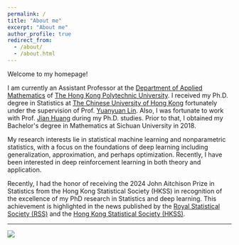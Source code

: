```yaml
---
permalink: /
title: "About me"
excerpt: "About me"
author_profile: true
redirect_from: 
  - /about/
  - /about.html
---
```


Welcome to my homepage! 

I am currently an Assistant Professor at the [Department of Applied Mathematics](https://www.polyu.edu.hk/ama/) of [The Hong Kong Polytechnic University](https://www.polyu.edu.hk/). I received my Ph.D. degree in Statistics at [The Chinese University of Hong Kong](https://www.cuhk.edu.hk/english/index.html) fortunately under the supervision of Prof. [Yuanyuan Lin](https://www.sta.cuhk.edu.hk/peoples/ylin/). Also, I was fortunate to work with Prof. [Jian Huang](https://www.polyu.edu.hk/ama/people/academic-staff/prof-huang-jian/) during my Ph.D. studies. Prior to that, I obtained my Bachelor's degree in Mathematics at Sichuan University in 2018.

My research interests lie in statistical machine learning and nonparametric statistics, with a focus on the foundations of deep learning including generalization, approximation, and perhaps optimization. Recently, I have been interested in deep reinforcement learning in both theory and application.

<!-- 
Openings are available for undergrad interns/student helpers and research assistants/associates. Feel free to email your CV to me if you are interested in my research. 
--> 

Recently, I had the honor of receiving the 2024 John Aitchison Prize in Statistics from the Hong Kong Statistical Society (HKSS) in recognition of the excellence of my PhD research in Statistics and deep learning. This achievement is highlighted in the news published by the [Royal Statistical Society (RSS)](https://rss.org.uk/news-publication/news-publications/2024/general-news/dr-guohao-shen-wins-2024-john-aitchison-prize-in-s/) and the [Hong Kong Statistical Society (HKSS)](https://www.hkss.org.hk/index.php/events/john-aitchison-prize-in-statistics).


---
<a href='https://clustrmaps.com/site/1bqss'  title='Visit tracker'><img src='//clustrmaps.com/map_v2.png?cl=d3a50e&w=a&t=tt&d=GsvWNzRl5r8DoRdWKfjOWXDZrRGYfPHdhtlcaHLoIoc&co=ffffff&ct=808080'/></a>
